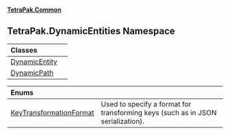 #### [TetraPak.Common](index.md 'index')
## TetraPak.DynamicEntities Namespace

| Classes | |
| :--- | :--- |
| [DynamicEntity](TetraPak_DynamicEntities_DynamicEntity.md 'TetraPak.DynamicEntities.DynamicEntity') |  |
| [DynamicPath](TetraPak_DynamicEntities_DynamicPath.md 'TetraPak.DynamicEntities.DynamicPath') |  |

| Enums | |
| :--- | :--- |
| [KeyTransformationFormat](TetraPak_DynamicEntities_KeyTransformationFormat.md 'TetraPak.DynamicEntities.KeyTransformationFormat') | Used to specify a format for transforming keys (such as in JSON serialization).<br/> |
